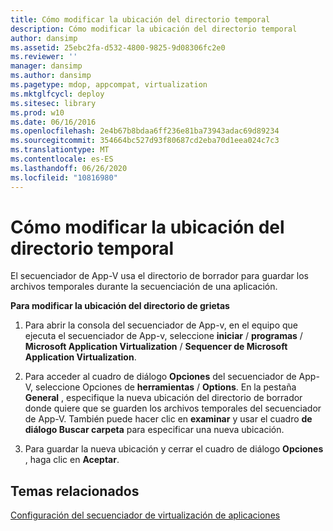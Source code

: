 ```yaml
---
title: Cómo modificar la ubicación del directorio temporal
description: Cómo modificar la ubicación del directorio temporal
author: dansimp
ms.assetid: 25ebc2fa-d532-4800-9825-9d08306fc2e0
ms.reviewer: ''
manager: dansimp
ms.author: dansimp
ms.pagetype: mdop, appcompat, virtualization
ms.mktglfcycl: deploy
ms.sitesec: library
ms.prod: w10
ms.date: 06/16/2016
ms.openlocfilehash: 2e4b67b8bdaa6ff236e81ba73943adac69d89234
ms.sourcegitcommit: 354664bc527d93f80687cd2eba70d1eea024c7c3
ms.translationtype: MT
ms.contentlocale: es-ES
ms.lasthandoff: 06/26/2020
ms.locfileid: "10816980"
---
```

# Cómo modificar la ubicación del directorio temporal


El secuenciador de App-V usa el directorio de borrador para guardar los archivos temporales durante la secuenciación de una aplicación.

**Para modificar la ubicación del directorio de grietas**

1.  Para abrir la consola del secuenciador de App-v, en el equipo que ejecuta el secuenciador de App-v, seleccione **iniciar**  /  **programas**  /  **Microsoft Application Virtualization**  /  **Sequencer de Microsoft Application Virtualization**.

2.  Para acceder al cuadro de diálogo **Opciones** del secuenciador de App-V, seleccione Opciones de **herramientas**  /  **Options**. En la pestaña **General** , especifique la nueva ubicación del directorio de borrador donde quiere que se guarden los archivos temporales del secuenciador de App-V. También puede hacer clic en **examinar** y usar el cuadro **de diálogo Buscar carpeta** para especificar una nueva ubicación.

3.  Para guardar la nueva ubicación y cerrar el cuadro de diálogo **Opciones** , haga clic en **Aceptar**.

## Temas relacionados


[Configuración del secuenciador de virtualización de aplicaciones](configuring-the-application-virtualization-sequencer.md)

 

 





